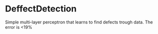 # DeffectDetection
Simple multi-layer perceptron that learns to find defects trough data. The error is <19%  
